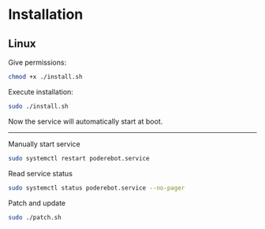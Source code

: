 # Installation

## Linux

Give permissions:

```sh
chmod +x ./install.sh
```

Execute installation:

```sh
sudo ./install.sh
```

Now the service will automatically start at boot.

---

Manually start service

```sh
sudo systemctl restart poderebot.service
```

Read service status

```sh
sudo systemctl status poderebot.service --no-pager
```

Patch and update

```sh
sudo ./patch.sh
```
